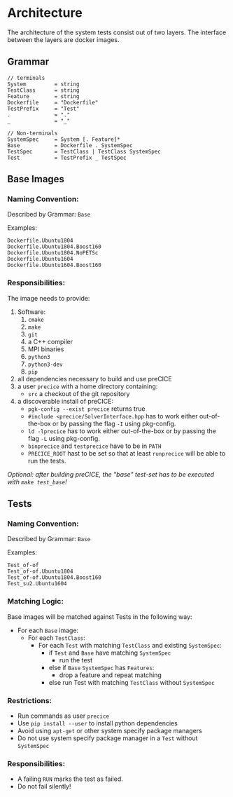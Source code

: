 # Architecture

The architecture of the system tests consist out of two layers.
The interface between the layers are docker images.

## Grammar

```
// terminals
System         = string
TestClass      = string
Feature        = string
Dockerfile     = "Dockerfile"
TestPrefix     = "Test"
.              = "."
_              = "_"

// Non-terminals
SystemSpec     = System [. Feature]*
Base           = Dockerfile . SystemSpec
TestSpec       = TestClass | TestClass SystemSpec
Test           = TestPrefix _ TestSpec
```

## Base Images

### Naming Convention: 
Described by Grammar: `Base`

Examples:
```
Dockerfile.Ubuntu1804
Dockerfile.Ubuntu1804.Boost160
Dockerfile.Ubuntu1804.NoPETSc
Dockerfile.Ubuntu1604
Dockerfile.Ubuntu1604.Boost160
```

### Responsibilities:
The image needs to provide:
1) Software:
    1) `cmake`
    2) `make`
    3) `git`
    4) a C++ compiler
    5) MPI binaries
    6) `python3`
    7) `python3-dev`
    8) `pip`
2) all dependencies necessary to build and use preCICE
3) a user `precice` with a home directory containing:
    * `src` a checkout of the git repository
5) a discoverable install of preCICE:
    * `pgk-config --exist precice` returns true
    * `#include <precice/SolverInterface.hpp` has to work either out-of-the-box or by passing the flag `-I` using pkg-config.
    * `ld -lprecice` has to work either out-of-the-box or by passing the flag `-L` using pkg-config.
    * `binprecice` and `testprecice` have to be in `PATH`
    * `PRECICE_ROOT` hast to be set so that at least `runprecice` will be able to run the tests.

_Optional: after building preCICE, the "base" test-set has to be executed with `make test_base`!_

## Tests

### Naming Convention: 
Described by Grammar: `Base`

Examples:
```
Test_of-of
Test_of-of.Ubuntu1804
Test_of-of.Ubuntu1804.Boost160
Test_su2.Ubuntu1604
```

### Matching Logic:

Base images will be matched against Tests in the following way:
* For each `Base` image:
  * For each `TestClass`:
    * For each `Test` with matching `TestClass` and existing `SystemSpec`:
      * if `Test` and `Base` have matching `SystemSpec`
        * run the test
      * else if `Base` `SystemSpec` has `Features`:
        * drop a feature and repeat matching
      * else run Test with matching `TestClass` without `SystemSpec`

### Restrictions:
* Run commands as user `precice`
* Use `pip install --user` to install python dependencies
* Avoid using `apt-get` or other system specify package managers
* Do not use system specify package manager in a `Test` without `SystemSpec`

### Responsibilities:

* A failing `RUN` marks the test as failed.
* Do not fail silently!
